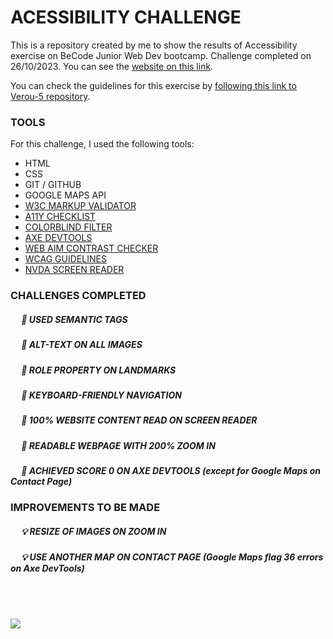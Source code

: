 # ACESSIBILITY CHALLENGE

This is a repository created by me to show the results of Accessibility exercise on BeCode Junior Web Dev bootcamp. Challenge completed on 26/10/2023. You can see the [website on this link](https://umbrellahunt.netlify.app/).

You can check the guidelines for this exercise by [following this link to Verou-5 repository](https://github.com/becodeorg/GNT-Verou-5/tree/main/1.The-Field/09.Accessibility#your-mission).

### TOOLS

For this challenge, I used the following tools:

- HTML
- CSS
- GIT / GITHUB
- GOOGLE MAPS API
- [W3C MARKUP VALIDATOR](https://validator.w3.org/)
- [A11Y CHECKLIST](https://www.a11yproject.com/checklist/)
- [COLORBLIND FILTER](https://www.toptal.com/designers/colorfilter)
- [AXE DEVTOOLS](https://www.deque.com/axe/browser-extensions/)
- [WEB AIM CONTRAST CHECKER](https://webaim.org/resources/contrastchecker/)
- [WCAG GUIDELINES](https://www.w3.org/TR/WCAG21/)
- [NVDA SCREEN READER](https://www.nvaccess.org/download/)

### CHALLENGES COMPLETED

##### &emsp; 🎯 USED SEMANTIC TAGS
##### &emsp; 🎯 ALT-TEXT ON ALL IMAGES
##### &emsp; 🎯 ROLE PROPERTY ON LANDMARKS
##### &emsp; 🎯 KEYBOARD-FRIENDLY NAVIGATION
##### &emsp; 🎯 100% WEBSITE CONTENT READ ON SCREEN READER
##### &emsp; 🎯 READABLE WEBPAGE WITH 200% ZOOM IN
##### &emsp; 🎯 ACHIEVED SCORE 0 ON AXE DEVTOOLS (except for Google Maps on Contact Page)


### IMPROVEMENTS TO BE MADE

##### &emsp; 💡 RESIZE OF IMAGES ON ZOOM IN
##### &emsp; 💡 USE ANOTHER MAP ON CONTACT PAGE (Google Maps flag 36 errors on Axe DevTools)

&nbsp;  
&nbsp;  

![](https://itsahappymedium.com/content/uploads/2019/10/monitor_november_cover_2019.gif)